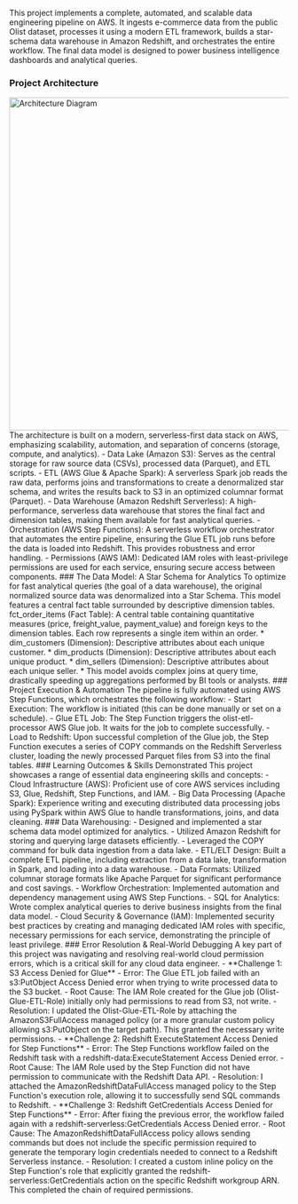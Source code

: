 This project implements a complete, automated, and scalable data engineering pipeline on AWS. It ingests e-commerce data from the public Olist dataset, processes it using a modern ETL framework, builds a star-schema data warehouse in Amazon Redshift, and orchestrates the entire workflow. The final data model is designed to power business intelligence dashboards and analytical queries.
### Project Architecture
<img src="./arch.png" alt="Architecture Diagram" width="600"/>
The architecture is built on a modern, serverless-first data stack on AWS, emphasizing scalability, automation, and separation of concerns (storage, compute, and analytics).
- Data Lake (Amazon S3): Serves as the central storage for raw source data (CSVs), processed data (Parquet), and ETL scripts.
- ETL (AWS Glue & Apache Spark): A serverless Spark job reads the raw data, performs joins and transformations to create a denormalized star schema, and writes the results back to S3 in an optimized columnar format (Parquet).
- Data Warehouse (Amazon Redshift Serverless): A high-performance, serverless data warehouse that stores the final fact and dimension tables, making them available for fast analytical queries.
- Orchestration (AWS Step Functions): A serverless workflow orchestrator that automates the entire pipeline, ensuring the Glue ETL job runs before the data is loaded into Redshift. This provides robustness and error handling.
- Permissions (AWS IAM): Dedicated IAM roles with least-privilege permissions are used for each service, ensuring secure access between components.
### The Data Model: A Star Schema for Analytics
To optimize for fast analytical queries (the goal of a data warehouse), the original normalized source data was denormalized into a Star Schema. This model features a central fact table surrounded by descriptive dimension tables.
fct_order_items (Fact Table): A central table containing quantitative measures (price, freight_value, payment_value) and foreign keys to the dimension tables. Each row represents a single item within an order.
* dim_customers (Dimension): Descriptive attributes about each unique customer.
* dim_products (Dimension): Descriptive attributes about each unique product.
* dim_sellers (Dimension): Descriptive attributes about each unique seller.
* This model avoids complex joins at query time, drastically speeding up aggregations performed by BI tools or analysts.
### Project Execution & Automation
The pipeline is fully automated using AWS Step Functions, which orchestrates the following workflow:
- Start Execution: The workflow is initiated (this can be done manually or set on a schedule).
- Glue ETL Job: The Step Function triggers the olist-etl-processor AWS Glue job. It waits for the job to complete successfully.
- Load to Redshift: Upon successful completion of the Glue job, the Step Function executes a series of COPY commands on the Redshift Serverless cluster, loading the newly processed Parquet files from S3 into the final tables.
### Learning Outcomes & Skills Demonstrated
This project showcases a range of essential data engineering skills and concepts:
- Cloud Infrastructure (AWS): Proficient use of core AWS services including S3, Glue, Redshift, Step Functions, and IAM.
- Big Data Processing (Apache Spark): Experience writing and executing distributed data processing jobs using PySpark within AWS Glue to handle transformations, joins, and data cleaning.
### Data Warehousing:
- Designed and implemented a star schema data model optimized for analytics.
- Utilized Amazon Redshift for storing and querying large datasets efficiently.
- Leveraged the COPY command for bulk data ingestion from a data lake.
- ETL/ELT Design: Built a complete ETL pipeline, including extraction from a data lake, transformation in Spark, and loading into a data warehouse.
- Data Formats: Utilized columnar storage formats like Apache Parquet for significant performance and cost savings.
- Workflow Orchestration: Implemented automation and dependency management using AWS Step Functions.
- SQL for Analytics: Wrote complex analytical queries to derive business insights from the final data model.
- Cloud Security & Governance (IAM): Implemented security best practices by creating and managing dedicated IAM roles with specific, necessary permissions for each service, demonstrating the principle of least privilege.
### Error Resolution & Real-World Debugging
A key part of this project was navigating and resolving real-world cloud permission errors, which is a critical skill for any cloud data engineer.
- **Challenge 1: S3 Access Denied for Glue**
- Error: The Glue ETL job failed with an s3:PutObject Access Denied error when trying to write processed data to the S3 bucket.
- Root Cause: The IAM Role created for the Glue job (Olist-Glue-ETL-Role) initially only had permissions to read from S3, not write.
- Resolution: I updated the Olist-Glue-ETL-Role by attaching the AmazonS3FullAccess managed policy (or a more granular custom policy allowing s3:PutObject on the target path). This granted the necessary write permissions.
- **Challenge 2: Redshift ExecuteStatement Access Denied for Step Functions**
- Error: The Step Functions workflow failed on the Redshift task with a redshift-data:ExecuteStatement Access Denied error.
- Root Cause: The IAM Role used by the Step Function did not have permission to communicate with the Redshift Data API.
- Resolution: I attached the AmazonRedshiftDataFullAccess managed policy to the Step Function's execution role, allowing it to successfully send SQL commands to Redshift.
- **Challenge 3: Redshift GetCredentials Access Denied for Step Functions**
- Error: After fixing the previous error, the workflow failed again with a redshift-serverless:GetCredentials Access Denied error.
- Root Cause: The AmazonRedshiftDataFullAccess policy allows sending commands but does not include the specific permission required to generate the temporary login credentials needed to connect to a Redshift Serverless instance.
- Resolution: I created a custom inline policy on the Step Function's role that explicitly granted the redshift-serverless:GetCredentials action on the specific Redshift workgroup ARN. This completed the chain of required permissions.

